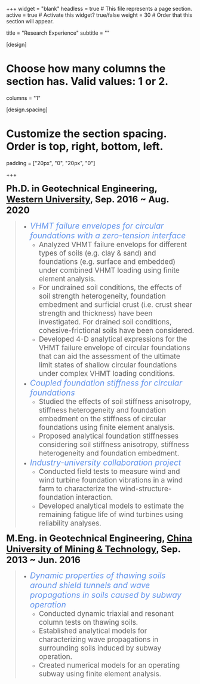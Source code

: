 +++
widget = "blank"
headless = true  # This file represents a page section.
active = true  # Activate this widget? true/false
weight = 30  # Order that this section will appear.

title = "Research Experience"
subtitle = ""

[design]
  # Choose how many columns the section has. Valid values: 1 or 2.
  columns = "1"

[design.spacing]
  # Customize the section spacing. Order is top, right, bottom, left.
  padding = ["20px", "0", "20px", "0"]

+++
&nbsp;

<span style="font-size:18pt;">**Ph.D. in Geotechnical Engineering, [Western University](https://www.eng.uwo.ca/grc/), Sep. 2016 ~ Aug. 2020**</span>

> * <span style="color:#6495ED; font-size:16pt;">*VHMT failure envelopes for circular foundations with a zero-tension interface*</span>
>    - <span style="font-size:14pt;">Analyzed VHMT failure envelops for different types of soils (e.g. clay & sand) and foundations (e.g. surface and embedded) under combined VHMT loading using finite element analysis.</span>
>    - <span style="font-size:14pt;">For undrained soil conditions, the effects of soil strength heterogeneity, foundation embedment and surficial crust (i.e. crust shear strength and thickness) have been investigated. For drained soil conditions, cohesive-frictional soils have been considered.</span>
>    - <span style="font-size:14pt;">Developed 4-D analytical expressions for the VHMT failure envelope of circular foundations that can aid the assessment of the ultimate limit states of shallow circular foundations under complex VHMT loading conditions.</span>
> * <span style="color:#6495ED; font-size:16pt;">*Coupled foundation stiffness for circular foundations*</span><br>
>    - <span style="font-size:14pt;">Studied the effects of soil stiffness anisotropy, stiffness heterogeneity and foundation embedment on the stiffness of circular foundations using finite element analysis.</span>
>    - <span style="font-size:14pt;">Proposed analytical foundation stiffnesses considering soil stiffness anisotropy, stiffness heterogeneity and foundation embedment.</span>
> * <span style="color:#6495ED; font-size:16pt;">*Industry-university collaboration project*</span>
>    - <span style="font-size:14pt;">Conducted field tests to measure wind and wind turbine foundation vibrations in a wind farm to characterize the wind-structure-foundation interaction.</span>
>    - <span style="font-size:14pt;">Developed analytical models to estimate the remaining fatigue life of wind turbines using reliability analyses.</span>
&nbsp;
&nbsp;


<span style="font-size:18pt;">**M.Eng. in Geotechnical Engineering, [China University of Mining & Technology](http://www.cumt.edu.cn/), Sep. 2013 ~ Jun. 2016**</span>

> * <span style="color:#6495ED; font-size:16pt;">*Dynamic properties of thawing soils around shield tunnels and wave propagations in soils caused by subway operation*</span>
>    - <span style="font-size:14pt;">Conducted dynamic triaxial and resonant column tests on thawing soils.</span>
>    - <span style="font-size:14pt;">Established analytical models for characterizing wave propagations in surrounding soils induced by subway operation.</span>
>    - <span style="font-size:14pt;">Created numerical models for an operating subway using finite element analysis.</span>
